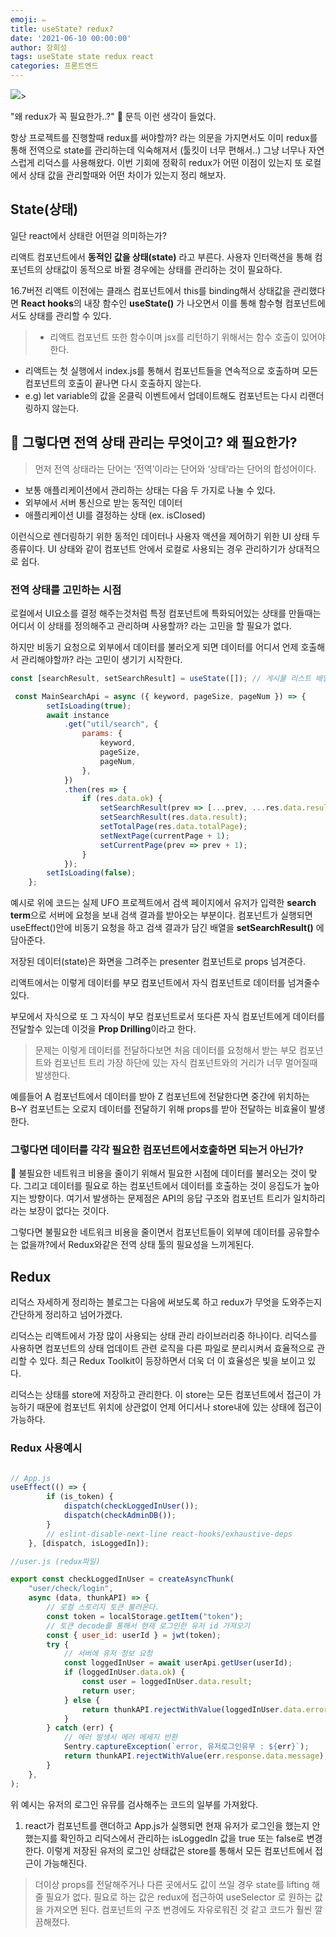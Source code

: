```yaml
---
emoji: ✏️
title: useState? redux?
date: '2021-06-10 00:00:00'
author: 장희성
tags: useState state redux react
categories: 프론트엔드
---
```

![](https://images.velog.io/images/heesungj7/post/e5164da3-d8c9-422a-b50f-3b40b6dd6d49/Function%20(8).png)> 

"왜 redux가 꼭 필요한가..?" 🤔 문득 이런 생각이 들었다. 

항상 프로젝트를 진행할때 redux를 써야할까? 라는 의문을 가지면서도 이미 redux를 통해 전역으로 state를 관리하는데 익숙해져서 (툴킷이 너무 편해서..) 그냥 너무나 자연스럽게 리덕스를 사용해왔다. 이번 기회에 정확히 redux가 어떤 이점이 있는지 또 로컬에서 상태 값을 관리할때와 어떤 차이가 있는지 정리 해보자.

## State(상태)

일단 react에서 상태란 어떤걸 의미하는가?

리액트 컴포넌트에서 **동적인 값을 상태(state)** 라고 부른다. 사용자 인터랙션을 통해 컴포넌트의 상태값이 동적으로 바뀔 경우에는 상태를 관리하는 것이 필요하다.

16.7버전 리액트 이전에는 클래스 컴포넌트에서 this를 binding해서 상태값을 관리했다면 **React hooks**의 내장 함수인 **useState()** 가 나오면서 이를 통해 함수형 컴포넌트에서도 상태를 관리할 수 있다.

> - 리액트 컴포넌트 또한 함수이며 jsx를 리턴하기 위해서는 함수 호출이 있어야한다.
- 리액트는 첫 실행에서 index.js를 통해서 컴포넌트들을 연속적으로 호출하며 모든 컴포넌트의 호출이 끝나면 다시 호출하지 않는다.
- e.g) let variable의 값을 온클릭 이벤트에서 업데이트해도 컴포넌트는 다시 리랜더링하지 않는다. 

## 🤔 그렇다면 전역 상태 관리는 무엇이고? 왜 필요한가?

> 먼저 전역 상태라는 단어는 ‘전역’이라는 단어와 ‘상태’라는 단어의 합성어이다.

- 보통 애플리케이션에서 관리하는 상태는 다음 두 가지로 나눌 수 있다.
- 외부에서 서버 통신으로 받는 동적인 데이터
- 애플리케이션 UI를 결정하는 상태 (ex. isClosed)

이런식으로 렌더링하기 위한 동적인 데이터나 사용자 액션을 제어하기 위한 UI 상태 두 종류이다. UI 상태와 같이 컴포넌트 안에서 로컬로 사용되는 경우 관리하기가 상대적으로 쉽다.

### 전역 상태를 고민하는 시점
로컬에서 UI요소를 결정 해주는것처럼 특정 컴포넌트에 특화되어있는 상태를 만들때는 어디서 이 상태를 정의해주고 관리하며 사용할까? 라는 고민을 할 필요가 없다.

하지만 비동기 요청으로 외부에서 데이터를 불러오게 되면 데이터를 어디서 언제 호출해서 관리해야할까? 라는 고민이 생기기 시작한다.

```javascript
const [searchResult, setSearchResult] = useState([]); // 게시물 리스트 배열

 const MainSearchApi = async ({ keyword, pageSize, pageNum }) => {
        setIsLoading(true);
        await instance
            .get("util/search", {
                params: {
                    keyword,
                    pageSize,
                    pageNum,
                },
            })
            .then(res => {
                if (res.data.ok) {
                    setSearchResult(prev => [...prev, ...res.data.result]);
                    setSearchResult(res.data.result);
                    setTotalPage(res.data.totalPage);
                    setNextPage(currentPage + 1);
                    setCurrentPage(prev => prev + 1);
                }
            });
        setIsLoading(false);
    };
```

예시로 위에 코드는 실제 UFO 프로젝트에서 검색 페이지에서 유저가 입력한 **search term**으로 서버에 요청을 보내 검색 결과를 받아오는 부분이다. 컴포넌트가 실행되면 useEffect()안에 비동기 요청을 하고 검색 결과가 담긴 배열을 **setSearchResult()** 에 담아준다. 

저장된 데이터(state)은 화면을 그려주는 presenter 컴포넌트로 props 넘겨준다.

리액트에서는 이렇게 데이터를 부모 컴포넌트에서 자식 컴포넌트로 데이터를 넘겨줄수 있다. 

부모에서 자식으로 또 그 자식이 부모 컴포넌트로서 또다른 자식 컴포넌트에게 데이터를 전달할수 있는데 이것을 **Prop Drilling**이라고 한다.

> 문제는 이렇게 데이터를 전달하다보면 처음 데이터를 요청해서 받는 부모 컴포넌트와 컴포넌트 트리 가장 하단에 있는 자식 컴포넌트와의 거리가 너무 멀어질때 발생한다.

예를들어 A 컴포넌트에서 데이터를 받아 Z 컴포넌트에 전달한다면 중간에 위치하는 B~Y 컴포넌트는 오로지 데이터를 전달하기 위해 props를 받아 전달하는 비효율이 발생한다.


### 그렇다면 데이터를 각각 필요한 컴포넌트에서호출하면 되는거 아닌가?

📌 불필요한 네트워크 비용을 줄이기 위해서 필요한 시점에 데이터를 불러오는 것이 맞다. 그리고 데이터를 필요로 하는 컴포넌트에서 데이터를 호출하는 것이 응집도가 높아지는 방향이다. 여기서 발생하는 문제점은 API의 응답 구조와 컴포넌트 트리가 일치하리라는 보장이 없다는 것이다.

그렇다면 불필요한 네트워크 비용을 줄이면서 컴포넌트들이 외부에 데이터를 공유할수는 없을까?에서 Redux와같은 전역 상태 툴의 필요성을 느끼게된다.


## Redux

리덕스 자세하게 정리하는 블로그는 다음에 써보도록 하고 redux가 무엇을 도와주는지 간단하게 정리하고 넘어가겠다.

리덕스는 리액트에서 가장 많이 사용되는 상태 관리 라이브러리중 하나이다. 리덕스를 사용하면 컴포넌트의 상태 업데이트 관련 로직을 다른 파일로 분리시켜서 효율적으로 관리할 수 있다. 최근 Redux Toolkit이 등장하면서 더욱 더 이 효율성은 빛을 보이고 있다.

리덕스는 상태를 store에 저장하고 관리한다. 이 store는 모든 컴포넌트에서 접근이 가능하기 때문에 컴포넌트 위치에 상관없이 언제 어디서나 store내에 있는 상태에 접근이 가능하다.

### Redux 사용예시

```javascript

// App.js
useEffect(() => {
        if (is_token) {
            dispatch(checkLoggedInUser());
            dispatch(checkAdminDB());
        }
        // eslint-disable-next-line react-hooks/exhaustive-deps
    }, [dispatch, isLoggedIn]);

//user.js (redux파일)

export const checkLoggedInUser = createAsyncThunk(
    "user/check/login",
    async (data, thunkAPI) => {
        // 로컬 스토리지 토큰 불러온다.
        const token = localStorage.getItem("token");
        // 토큰 decode를 통해서 현재 로그인한 유저 id 가져오기
        const { user_id: userId } = jwt(token);
        try {
            // 서버에 유저 정보 요청
            const loggedInUser = await userApi.getUser(userId);
            if (loggedInUser.data.ok) {
                const user = loggedInUser.data.result;
                return user;
            } else {
                return thunkAPI.rejectWithValue(loggedInUser.data.errorMessage);
            }
        } catch (err) {
            // 에러 발생시 에러 메세지 반환
            Sentry.captureException(`error, 유저로그인유무 : ${err}`);
            return thunkAPI.rejectWithValue(err.response.data.message);
        }
    },
);
```

위 예시는 유저의 로그인 유뮤를 검사해주는 코드의 일부를 가져왔다.

1. react가 컴포넌트를 랜더하고 App.js가 실행되면 현재 유저가 로그인을 했는지 안했는지를 확인하고 리덕스에서 관리하는 isLoggedIn 값을 true 또는 false로 변경한다. 이렇게 저장된 유저의 로그인 상태값은 store를 통해서 모든 컴포넌트에서 접근이 가능해진다.

> 더이상 props를 전달해주거나 다른 곳에서도 값이 쓰일 경우 state를 lifting 해줄 필요가 없다. 필요로 하는 값은 redux에 접근하여 useSelector 로 원하는 값을 가져오면 된다. 컴포넌트의 구조 변경에도 자유로워진 것 같고 코드가 훨씬 깔끔해졌다.





```toc

```
